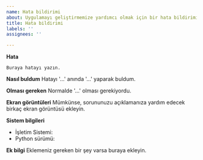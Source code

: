 ```yaml
---
name: Hata bildirimi
about: Uygulamayı geliştirmemize yardımcı olmak için bir hata bildirimi yapın.
title: Hata bildirimi
labels: ''
assignees: ''

---
```


**Hata**
```
Buraya hatayı yazın.
```

**Nasıl buldum**
Hatayı '...' anında '...' yaparak buldum.

**Olması gereken**
Normalde '...' olması gerekiyordu.

**Ekran görüntüleri**
Mümkünse, sorununuzu açıklamanıza yardım edecek birkaç ekran görüntüsü ekleyin.

**Sistem bilgileri**
 - İşletim Sistemi: 
 - Python sürümü:

**Ek bilgi**
Eklemeniz gereken bir şey varsa buraya ekleyin.
